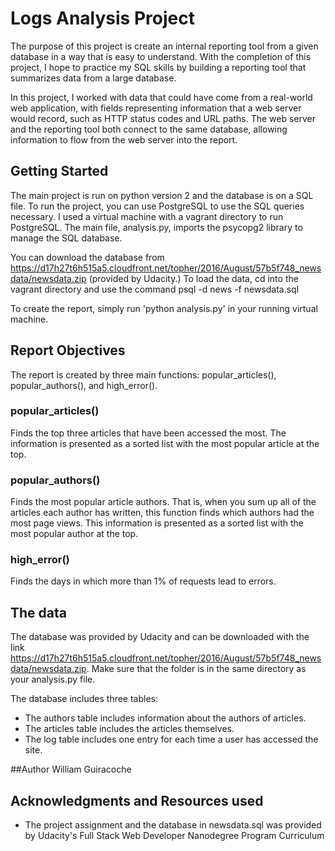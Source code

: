 # Logs Analysis Project
The purpose of this project is create an internal reporting tool from a given database in a way that is easy to understand. With the completion of this project, I hope to practice my SQL skills by building a reporting tool that summarizes data from a large database.

In this project, I worked with data that could have come from a real-world web application, with fields representing information that a web server would record, such as HTTP status codes and URL paths. The web server and the reporting tool both connect to the same database, allowing information to flow from the web server into the report.

## Getting Started
The main project is run on python version 2 and the database is on a SQL file. To run the project, you can use PostgreSQL to use the SQL queries necessary. I used a virtual machine with a vagrant directory to run PostgreSQL. The main file, analysis.py, imports the psycopg2 library to manage the SQL database.

You can download the database from https://d17h27t6h515a5.cloudfront.net/topher/2016/August/57b5f748_newsdata/newsdata.zip (provided by Udacity.) To load the data, cd into the vagrant directory and use the command psql -d news -f newsdata.sql

To create the report, simply run 'python analysis.py' in your running virtual machine.

## Report Objectives
The report is created by three main functions: popular_articles(), popular_authors(), and high_error().

### popular_articles()

Finds the top three articles that have been accessed the most. The information is presented as a sorted list with the most popular article at the top.

### popular_authors()
Finds the most popular article authors. That is, when you sum up all of the articles each author has written, this function finds which authors had the most page views. This information is presented as a sorted list with the most popular author at the top.

### high_error()
Finds the days in which more than 1% of requests lead to errors.

## The data
The database was provided by Udacity and can be downloaded with the link https://d17h27t6h515a5.cloudfront.net/topher/2016/August/57b5f748_newsdata/newsdata.zip. Make sure that the folder is in the same directory as your analysis.py file.

The database includes three tables:

* The authors table includes information about the authors of articles.
* The articles table includes the articles themselves.
* The log table includes one entry for each time a user has accessed the site.

##Author
William Guiracoche

## Acknowledgments and Resources used
* The project assignment and the database in newsdata.sql was provided by Udacity's Full Stack Web Developer Nanodegree Program Curriculum
